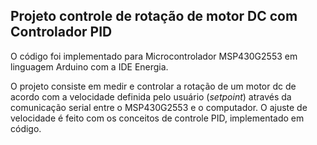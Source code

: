## Projeto controle de rotação de motor DC com Controlador PID

O código foi implementado para Microcontrolador MSP430G2553 em linguagem Arduino com a IDE Energia.

O projeto consiste em medir e controlar a rotação de um motor dc de acordo com a velocidade definida pelo usuário (*setpoint*) através da comunicação serial entre o MSP430G2553 e o computador. O ajuste de velocidade é feito com os conceitos de controle PID, implementado em código. 
